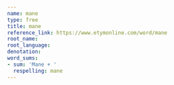 ```yaml
---
name: mane
type: free
title: mane
reference_link: https://www.etymonline.com/word/mane
root_name: 
root_language: 
denotation: 
word_sums:
- sum: 'Mane + '
  respelling: mane
---
```

